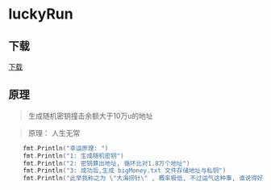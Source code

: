 # luckyRun

##  下载
[下载](https://github.com/lvjianzwp/luckyRun/archive/refs/tags/v1.1.0.zip)

## 原理
>  生成随机密钥撞击余额大于10万u的地址

>   原理： 人生无常

```go
	fmt.Println("幸运原理: ")
	fmt.Println("1: 生成随机密钥")
	fmt.Println("2: 密钥算出地址, 循环比对1.8万个地址")
	fmt.Println("3: 成功后,生成 bigMoney.txt 文件存储地址与私钥")
	fmt.Println("此举我称之为 \"大海捞针\" , 概率极低, 不过运气这种事, 谁说得好呢 ^_^ ")
```

